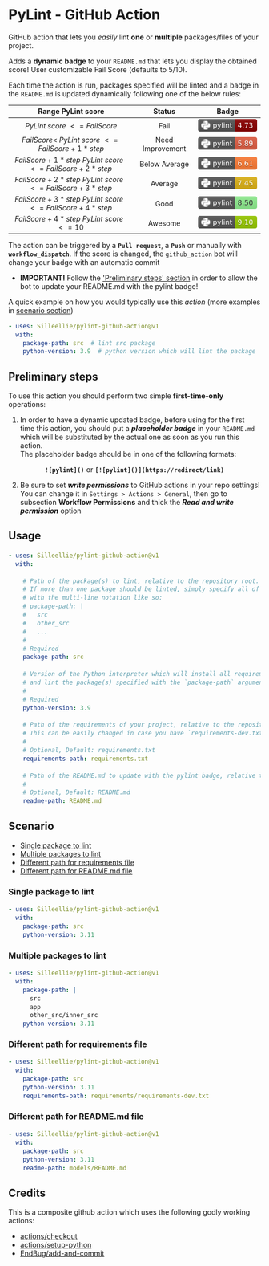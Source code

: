 # PyLint - GitHub Action

GitHub action that lets you *easily* lint **one** or **multiple** packages/files of your project. 

  Adds a **dynamic badge** to your `README.md` that lets you display the obtained score!
  User customizable Fail Score (defaults to 5/10).

Each time the action is run, packages specified will be linted and a badge in the `README.md` is updated dynamically
following one of the below rules:

|      Range PyLint score                                             | Status          | Badge                                               |
|:-------------------------------------------------------------------:|:---------------:|:---------------------------------------------------:|
|     *PyLint score* $<= Fail Score$                                  | Fail            | ![pylint-darkred](/assets/images/darkred.svg)       |
|     $Fail Score <$ *PyLint score* $<= Fail Score + 1*step$          | Need Improvement| ![pylint-red](/assets/images/red.svg)               |
|     $Fail Score + 1*step$ *PyLint score* $<= Fail Score + 2*step$  | Below Average   | ![pylint-orange](/assets/images/orange.svg)         |
|     $Fail Score + 2*step$ *PyLint score* $<= Fail Score + 3*step$  | Average         | ![pylint-yellow](/assets/images/yellow.svg)         |
|     $Fail Score + 3*step$ *PyLint score* $<= Fail Score + 4*step$  | Good            | ![pylint-lightgreen](/assets/images/lightgreen.svg) |
|     $Fail Score + 4*step$ *PyLint score* $<= 10$                   | Awesome         | ![pylint-green](/assets/images/green.svg)           |

The action can be triggered by a **`Pull request`**, a **`Push`** or manually with **`workflow_dispatch`**. 
If the score is changed, the `github_action` bot will change your badge with an automatic commit

* **IMPORTANT!** Follow the ['Preliminary steps' section](#preliminary-steps) in order to allow the bot to update your 
README.md with the pylint badge!


A quick example on how you would typically use this *action* (more examples in [scenario section](#scenario))
```yaml
- uses: Silleellie/pylint-github-action@v1
  with:
    package-path: src  # lint src package
    python-version: 3.9  # python version which will lint the package
```

## Preliminary steps

To use this action you should perform two simple **first-time-only** operations:

1. In order to have a dynamic updated badge, before using for the first time this action, you should put a ***placeholder
badge*** in your `README.md` which will be substituted by the actual one as soon as you run this action.\
The placeholder badge should be in one of the following formats:
<p align="center"><b><code>![pylint]()</code></b> or <b><code>[![pylint]()](https://redirect/link)</code></b></p>

2. Be sure to set ***write permissions*** to GitHub actions in your repo settings!
You can change it in `Settings > Actions > General`, then go to subsection **Workflow Permissions** and thick the
***Read and write permission*** option

## Usage

```yaml
- uses: Silleellie/pylint-github-action@v1
  with:
    
    # Path of the package(s) to lint, relative to the repository root. 
    # If more than one package should be linted, simply specify all of them 
    # with the multi-line notation like so:
    # package-path: |
    #   src
    #   other_src
    #   ...
    # 
    # Required
    package-path: src
    
    # Version of the Python interpreter which will install all requirements of your project 
    # and lint the package(s) specified with the `package-path` argument
    #
    # Required
    python-version: 3.9

    # Path of the requirements of your project, relative to the repository root. 
    # This can be easily changed in case you have `requirements-dev.txt`
    #
    # Optional, Default: requirements.txt
    requirements-path: requirements.txt
    
    # Path of the README.md to update with the pylint badge, relative to the repository root.
    #
    # Optional, Default: README.md
    readme-path: README.md
```

## Scenario

* [Single package to lint](#single-package-to-lint)
* [Multiple packages to lint](#multiple-packages-to-lint)
* [Different path for requirements file](#different-path-for-requirements-file)
* [Different path for README.md file](#different-path-for-readmemd-file)

### Single package to lint

```yaml
- uses: Silleellie/pylint-github-action@v1
  with:
    package-path: src
    python-version: 3.11
```

### Multiple packages to lint

```yaml
- uses: Silleellie/pylint-github-action@v1
  with:
    package-path: |
      src
      app
      other_src/inner_src
    python-version: 3.11
```

### Different path for requirements file

```yaml
- uses: Silleellie/pylint-github-action@v1
  with:
    package-path: src
    python-version: 3.11
    requirements-path: requirements/requirements-dev.txt
```

### Different path for README.md file

```yaml
- uses: Silleellie/pylint-github-action@v1
  with:
    package-path: src
    python-version: 3.11
    readme-path: models/README.md
```

## Credits

This is a composite github action which uses the following godly working actions:

* [actions/checkout](https://github.com/actions/checkout)
* [actions/setup-python](https://github.com/actions/setup-python)
* [EndBug/add-and-commit](https://github.com/EndBug/add-and-commit)
